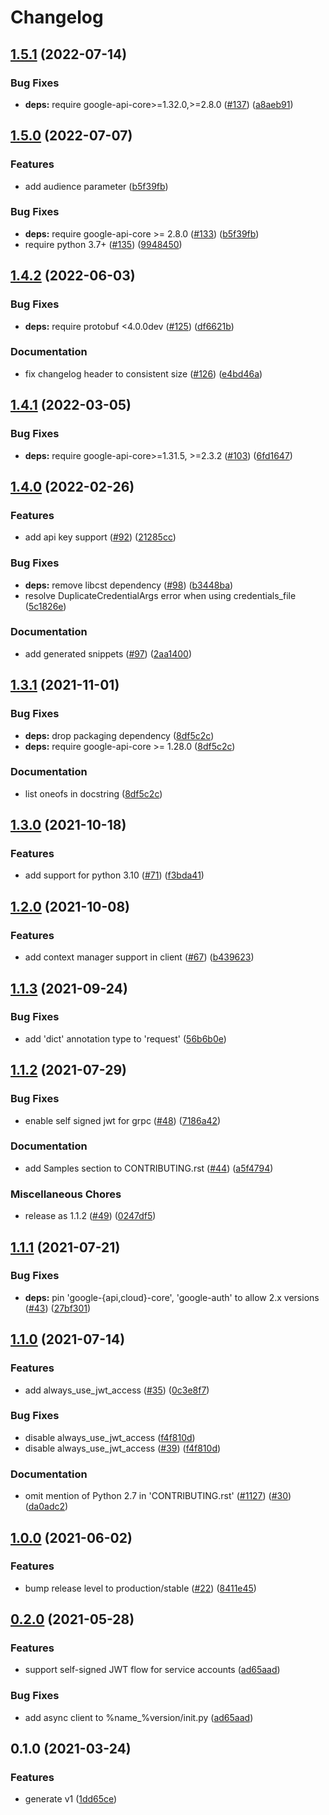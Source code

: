 # Changelog

## [1.5.1](https://github.com/googleapis/python-policy-troubleshooter/compare/v1.5.0...v1.5.1) (2022-07-14)


### Bug Fixes

* **deps:** require google-api-core>=1.32.0,>=2.8.0 ([#137](https://github.com/googleapis/python-policy-troubleshooter/issues/137)) ([a8aeb91](https://github.com/googleapis/python-policy-troubleshooter/commit/a8aeb91f3836bdad7cb6c05e8515037d611d6ae5))

## [1.5.0](https://github.com/googleapis/python-policy-troubleshooter/compare/v1.4.2...v1.5.0) (2022-07-07)


### Features

* add audience parameter ([b5f39fb](https://github.com/googleapis/python-policy-troubleshooter/commit/b5f39fbbe4c1bdab14216c948e751d54cec191f4))


### Bug Fixes

* **deps:** require google-api-core >= 2.8.0 ([#133](https://github.com/googleapis/python-policy-troubleshooter/issues/133)) ([b5f39fb](https://github.com/googleapis/python-policy-troubleshooter/commit/b5f39fbbe4c1bdab14216c948e751d54cec191f4))
* require python 3.7+ ([#135](https://github.com/googleapis/python-policy-troubleshooter/issues/135)) ([9948450](https://github.com/googleapis/python-policy-troubleshooter/commit/9948450fba4287213fc06a9914f599ce4f7a3db9))

## [1.4.2](https://github.com/googleapis/python-policy-troubleshooter/compare/v1.4.1...v1.4.2) (2022-06-03)


### Bug Fixes

* **deps:** require protobuf <4.0.0dev ([#125](https://github.com/googleapis/python-policy-troubleshooter/issues/125)) ([df6621b](https://github.com/googleapis/python-policy-troubleshooter/commit/df6621b2022b7ce20cd82d0b22cd90708ca6883d))


### Documentation

* fix changelog header to consistent size ([#126](https://github.com/googleapis/python-policy-troubleshooter/issues/126)) ([e4bd46a](https://github.com/googleapis/python-policy-troubleshooter/commit/e4bd46a477d840d1f1350d4464b0508a4dd7b1ab))

## [1.4.1](https://github.com/googleapis/python-policy-troubleshooter/compare/v1.4.0...v1.4.1) (2022-03-05)


### Bug Fixes

* **deps:** require google-api-core>=1.31.5, >=2.3.2 ([#103](https://github.com/googleapis/python-policy-troubleshooter/issues/103)) ([6fd1647](https://github.com/googleapis/python-policy-troubleshooter/commit/6fd16470b061aa71ab62d2fc6a492acdf008fcf7))

## [1.4.0](https://github.com/googleapis/python-policy-troubleshooter/compare/v1.3.1...v1.4.0) (2022-02-26)


### Features

* add api key support ([#92](https://github.com/googleapis/python-policy-troubleshooter/issues/92)) ([21285cc](https://github.com/googleapis/python-policy-troubleshooter/commit/21285ccdb9743f82a56ca1e35bd96803bd61f20a))


### Bug Fixes

* **deps:** remove libcst dependency ([#98](https://github.com/googleapis/python-policy-troubleshooter/issues/98)) ([b3448ba](https://github.com/googleapis/python-policy-troubleshooter/commit/b3448ba7248e8f41dbba9d639edaf14013dfa2f5))
* resolve DuplicateCredentialArgs error when using credentials_file ([5c1826e](https://github.com/googleapis/python-policy-troubleshooter/commit/5c1826ea807cb90366a125a6c62d198e6fc5823c))


### Documentation

* add generated snippets ([#97](https://github.com/googleapis/python-policy-troubleshooter/issues/97)) ([2aa1400](https://github.com/googleapis/python-policy-troubleshooter/commit/2aa1400e34f2dcd032e78bb89420a0766e81a866))

## [1.3.1](https://www.github.com/googleapis/python-policy-troubleshooter/compare/v1.3.0...v1.3.1) (2021-11-01)


### Bug Fixes

* **deps:** drop packaging dependency ([8df5c2c](https://www.github.com/googleapis/python-policy-troubleshooter/commit/8df5c2cb6933cad3d2f0956c6727e9f51fcca417))
* **deps:** require google-api-core >= 1.28.0 ([8df5c2c](https://www.github.com/googleapis/python-policy-troubleshooter/commit/8df5c2cb6933cad3d2f0956c6727e9f51fcca417))


### Documentation

* list oneofs in docstring ([8df5c2c](https://www.github.com/googleapis/python-policy-troubleshooter/commit/8df5c2cb6933cad3d2f0956c6727e9f51fcca417))

## [1.3.0](https://www.github.com/googleapis/python-policy-troubleshooter/compare/v1.2.0...v1.3.0) (2021-10-18)


### Features

* add support for python 3.10 ([#71](https://www.github.com/googleapis/python-policy-troubleshooter/issues/71)) ([f3bda41](https://www.github.com/googleapis/python-policy-troubleshooter/commit/f3bda41de6c47ca3f7498a7497b1d8d0fdb9db61))

## [1.2.0](https://www.github.com/googleapis/python-policy-troubleshooter/compare/v1.1.3...v1.2.0) (2021-10-08)


### Features

* add context manager support in client ([#67](https://www.github.com/googleapis/python-policy-troubleshooter/issues/67)) ([b439623](https://www.github.com/googleapis/python-policy-troubleshooter/commit/b439623760bc9f84ce8472f38c3db32439f01bf9))

## [1.1.3](https://www.github.com/googleapis/python-policy-troubleshooter/compare/v1.1.2...v1.1.3) (2021-09-24)


### Bug Fixes

* add 'dict' annotation type to 'request' ([56b6b0e](https://www.github.com/googleapis/python-policy-troubleshooter/commit/56b6b0e3b1637c6ea7ae5c6188d7556ddca25664))

## [1.1.2](https://www.github.com/googleapis/python-policy-troubleshooter/compare/v1.1.1...v1.1.2) (2021-07-29)


### Bug Fixes

* enable self signed jwt for grpc ([#48](https://www.github.com/googleapis/python-policy-troubleshooter/issues/48)) ([7186a42](https://www.github.com/googleapis/python-policy-troubleshooter/commit/7186a42e94fd09b663062a09dd3f7baa8906e497))


### Documentation

* add Samples section to CONTRIBUTING.rst ([#44](https://www.github.com/googleapis/python-policy-troubleshooter/issues/44)) ([a5f4794](https://www.github.com/googleapis/python-policy-troubleshooter/commit/a5f4794092eff9553c847ff65f4e6e1c0d0a5b92))


### Miscellaneous Chores

* release as 1.1.2 ([#49](https://www.github.com/googleapis/python-policy-troubleshooter/issues/49)) ([0247df5](https://www.github.com/googleapis/python-policy-troubleshooter/commit/0247df51703c466a9bcd911696968b8d3533d6bf))

## [1.1.1](https://www.github.com/googleapis/python-policy-troubleshooter/compare/v1.1.0...v1.1.1) (2021-07-21)


### Bug Fixes

* **deps:** pin 'google-{api,cloud}-core', 'google-auth' to allow 2.x versions ([#43](https://www.github.com/googleapis/python-policy-troubleshooter/issues/43)) ([27bf301](https://www.github.com/googleapis/python-policy-troubleshooter/commit/27bf301320a1aad517fd2c9ea42c9b079e4a5cc4))

## [1.1.0](https://www.github.com/googleapis/python-policy-troubleshooter/compare/v1.0.0...v1.1.0) (2021-07-14)


### Features

* add always_use_jwt_access ([#35](https://www.github.com/googleapis/python-policy-troubleshooter/issues/35)) ([0c3e8f7](https://www.github.com/googleapis/python-policy-troubleshooter/commit/0c3e8f7d4554e3d3f515cd6f92c7538482fe6155))


### Bug Fixes

* disable always_use_jwt_access ([f4f810d](https://www.github.com/googleapis/python-policy-troubleshooter/commit/f4f810ddc58b4ebe076457d6d1ba75d023fce572))
* disable always_use_jwt_access ([#39](https://www.github.com/googleapis/python-policy-troubleshooter/issues/39)) ([f4f810d](https://www.github.com/googleapis/python-policy-troubleshooter/commit/f4f810ddc58b4ebe076457d6d1ba75d023fce572))


### Documentation

* omit mention of Python 2.7 in 'CONTRIBUTING.rst' ([#1127](https://www.github.com/googleapis/python-policy-troubleshooter/issues/1127)) ([#30](https://www.github.com/googleapis/python-policy-troubleshooter/issues/30)) ([da0adc2](https://www.github.com/googleapis/python-policy-troubleshooter/commit/da0adc2d0c05be77f06f21e0f34a0d35705832b2))

## [1.0.0](https://www.github.com/googleapis/python-policy-troubleshooter/compare/v0.2.0...v1.0.0) (2021-06-02)


### Features

* bump release level to production/stable ([#22](https://www.github.com/googleapis/python-policy-troubleshooter/issues/22)) ([8411e45](https://www.github.com/googleapis/python-policy-troubleshooter/commit/8411e45cdef6268f51cf54e043ed341303918e41))

## [0.2.0](https://www.github.com/googleapis/python-policy-troubleshooter/compare/v0.1.0...v0.2.0) (2021-05-28)


### Features

* support self-signed JWT flow for service accounts ([ad65aad](https://www.github.com/googleapis/python-policy-troubleshooter/commit/ad65aade357a811bcd41344702d48c497034c9e1))


### Bug Fixes

* add async client to %name_%version/init.py ([ad65aad](https://www.github.com/googleapis/python-policy-troubleshooter/commit/ad65aade357a811bcd41344702d48c497034c9e1))

## 0.1.0 (2021-03-24)


### Features

* generate v1 ([1dd65ce](https://www.github.com/googleapis/python-policy-troubleshooter/commit/1dd65cedfb2ed9c614abe8d3037f4dc31a36a0b8))
